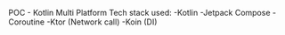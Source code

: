 POC - Kotlin Multi Platform 
Tech stack used:
-Kotlin
-Jetpack Compose
-Coroutine
-Ktor (Network call)
-Koin (DI)
